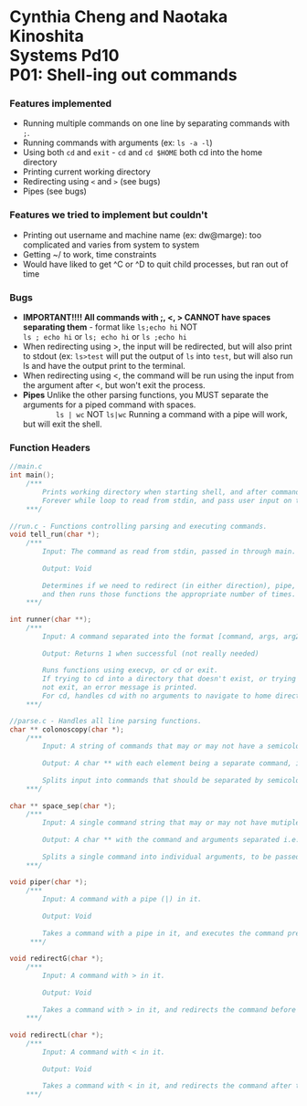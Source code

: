 # Cynthia Cheng and Naotaka Kinoshita<br>Systems Pd10<br>P01: Shell-ing out commands

<h3>Features implemented</h3>
    <ul>
        <li>Running multiple commands on one line by separating commands with <code>;</code>.
        <li>Running commands with arguments (ex: <code>ls -a -l</code>)</li>
    <li>Using both <code>cd</code> and <code>exit</code> - <code>cd</code> and <code>cd $HOME</code> both cd into the home directory</li>
        <li>Printing current working directory</li>
        <li>Redirecting using <code><</code> and <code>></code> (see bugs)</li>
        <li>Pipes (see bugs)</li>
    </ul>
<h3>Features we tried to implement but couldn't</h3>
    <ul>
        <li>Printing out username and machine name (ex: dw@marge): too complicated and varies from system to system</li>
        <li>Getting ~/ to work, time constraints</li>
        <li>Would have liked to get ^C or ^D to quit child processes, but ran out of time</li>
    </ul>

<h3>Bugs</h3>
    <ul>
        <li><b>IMPORTANT!!!! All commands with ;, <, > CANNOT have spaces separating them</b> - format like <code>ls;echo hi</code> NOT <br><code>ls ; echo hi</code> or <code>ls; echo hi</code> or <code>ls ;echo hi</code></li>
        <li>When redirecting using >, the input will be redirected, but will also print to stdout (ex: <code>ls>test</code> will put the output of <code>ls</code> into <code>test</code>, but will also run ls and have the output print to the terminal.</li>
        <li>When redirecting using <, the command will be run using the input from the argument after <, but won't exit the process.</li>
    <li><b>Pipes</b> Unlike the other parsing functions, you MUST separate the arguments for a piped command with spaces. <code>
        ls | wc</code> NOT <code>ls|wc</code> Running a command with a pipe will work, but will exit the shell.</li>
    </ul>
<h3>Function Headers</h3>

```C
//main.c
int main();
    /***
        Prints working directory when starting shell, and after commands are executed.
        Forever while loop to read from stdin, and pass user input on to tell_run, where commands are run.
    ***/
    
//run.c - Functions controlling parsing and executing commands.
void tell_run(char *);
    /***
        Input: The command as read from stdin, passed in through main.
        
        Output: Void
        
        Determines if we need to redirect (in either direction), pipe, or split on semicolons, 
        and then runs those functions the appropriate number of times.
    ***/
    
int runner(char **);
    /***
        Input: A command separated into the format [command, args, arg2, ...]
        
        Output: Returns 1 when successful (not really needed)
        
        Runs functions using execvp, or cd or exit.
        If trying to cd into a directory that doesn't exist, or trying to run a command that does
        not exit, an error message is printed.
        For cd, handles cd with no arguments to navigate to home directory (same result as typing cd $HOME), and cd with arguments.
    ***/

//parse.c - Handles all line parsing functions.
char ** colonoscopy(char *);
    /***
        Input: A string of commands that may or may not have a semicolon in it.
        
        Output: A char ** with each element being a separate command, i.e ["ls -a", "cd .."]
        
        Splits input into commands that should be separated by semicolons, and puts individual commands into a char **.
    ***/
    
char ** space_sep(char *);
    /***
        Input: A single command string that may or may not have mutiple arguments.
        
        Output: A char ** with the command and arguments separated i.e. ["ls", "-a", "-l"]
        
        Splits a single command into individual arguments, to be passed on to runner, which will then execute the command.
    ***/
    
void piper(char *);
    /***
        Input: A command with a pipe (|) in it.
        
        Output: Void
        
        Takes a command with a pipe in it, and executes the command preceding the pipe into the file after the pipe.
     ***/
     
void redirectG(char *);
    /***
        Input: A command with > in it.
        
        Output: Void
        
        Takes a command with > in it, and redirects the command before the > into the command after it.
    ***/
    
void redirectL(char *);
    /***
        Input: A command with < in it.
        
        Output: Void
        
        Takes a command with < in it, and redirects the command after the < into the command before it.
    ***/
```
